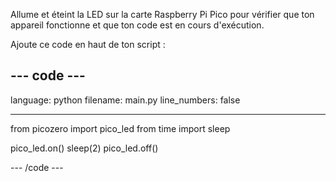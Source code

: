 Allume et éteint la LED sur la carte Raspberry Pi Pico pour vérifier que ton appareil fonctionne et que ton code est en cours d'exécution.

Ajoute ce code en haut de ton script :

--- code ---
---
language: python
filename: main.py
line_numbers: false

---
from picozero import pico_led
from time import sleep

pico_led.on() 
sleep(2)
pico_led.off()

--- /code ---
